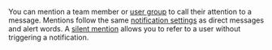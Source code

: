 You can mention a team member or [user group](/help/user-groups) to call their
attention to a message. Mentions follow the same [notification
settings](/help/dm-mention-alert-notifications) as direct messages and alert
words. A [silent mention](/help/mention-a-user-or-group#silently-mention-a-user)
allows you to refer to a user without triggering a notification.
